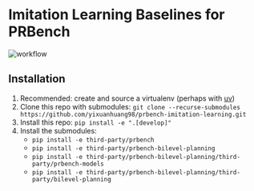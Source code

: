 # Imitation Learning Baselines for PRBench

![workflow](https://github.com/yixuanhuang98/prbench-imitation-learning/actions/workflows/ci.yml/badge.svg)

## Installation

1. Recommended: create and source a virtualenv (perhaps with [uv](https://github.com/astral-sh/uv))
2. Clone this repo with submodules: `git clone --recurse-submodules https://github.com/yixuanhuang98/prbench-imitation-learning.git` 
3. Install this repo: `pip install -e ".[develop]"`
4. Install the submodules:
    - `pip install -e third-party/prbench`
    - `pip install -e third-party/prbench-bilevel-planning`
    - `pip install -e third-party/prbench-bilevel-planning/third-party/prbench-models`
    - `pip install -e third-party/prbench-bilevel-planning/third-party/bilevel-planning`